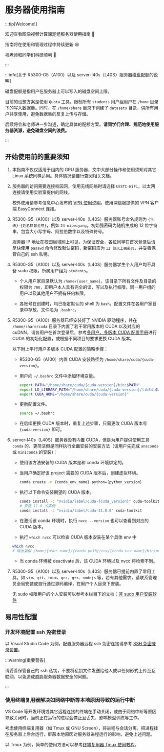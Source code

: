 # 服务器使用指南

:::tip[Welcome!]

欢迎查看图像视频计算课题组服务器使用指南 🤗

指南将在使用和管理过程中持续更新 😆

祝老师和同学们科研顺利 🎉

:::

:::info[关于 R5300-G5（A100）以及 server-l40s（L40S）服务器磁盘配额的说明]

磁盘配额是指用户在服务器上可以写入的磁盘空间上限。

目前的设想方案是使用 `Quota` 工具，限制所有 `students` 用户组用户在 `/home` 目录下的写入数据量。同时，在 `/home/share` 目录下创建了 `datasets` 目录，供所有用户共享使用，避免数据集的反复上传与存储。

后续将会和老师进一步沟通，确定具体的配额方案。**请同学们合理、规范地使用服务器资源，避免磁盘空间的浪费。**

:::

## 开始使用前的重要须知

1. 本指南不仅仅适用于组内的 GPU 服务器，文中大部分操作和使用须知对其它 Linux 系统同样适用。具体情况请自行查阅相关文档。
   
2. 服务器的访问需要连接校园网，使用无线网络时请选择 `UESTC-WiFi`，以太网连接请使用实验室提供的网线。
   
   校外使用请参考信息中心发布的 [VPN 使用说明](https://info.uestc.edu.cn/info/1031/3874.htm)，使用深信服提供的 VPN 客户端 EasyConnect 连接。
   
3. R5300-G5（A100）以及 server-l40s（L40S）服务器账号命名规则为 `{年级}-{姓名拼音全拼}`，例如 `24-nipeiyang`，初始强密码为随机生成的 12 位字符串，包含大小写字母、阿拉伯数字以及特殊符号。
   
   服务器 IP 地址在校园局域网上可见，为保证安全，各位同学在首次登录后请尽快使用 `passwd` 命令修改默认密码，新密码应为 `12 位以上强密码`，并妥善保管自己的 ssh 私钥。

4. R5300-G5（A100）以及 server-l40s（L40S）服务器学生个人用户均不具备 sudo 权限，所属用户组为 `students`。
   
   - 个人用户家目录默认为 `/home/{user_name}`，该目录下所有文件及目录的权限为 `700`，即用户本人具有完全的读、写以及执行权限，同一用户组的用户以及其他用户不拥有任何权限。
 
   - 各账号在创建时，均已指定默认的 shell 为 `bash`，配置文件在各用户家目录中存放，文件名为 `.bashrc`。
   
5. R5300-G5（A100）服务器已经安装好了 NVIDIA 驱动程序，并在 `/home/share/cuda` 目录下内置了若干常用版本的 CUDA 以及对应的 cuDNN，请各用户在首次登录后，参考[多用户、多版本 CUDA 配置手册](./2-multi-version-cuda.md)进行 CUDA 的初始化配置，或根据不同项目的要求更换 CUDA 版本。
   
   以下附上平行用户多版本 CUDA 配置的简略步骤：
   
   - R5300-G5（A100）内置 CUDA 安装路径为 `/home/share/cuda/{cuda-version}`。

   - 用户向 `~/.bashrc` 文件中添加环境变量。

      ```sh
      export PATH="/home/share/cuda/{cuda-version}/bin:$PATH"
      export LD_LIBRARY_PATH="/home/share/cuda/{cuda-version}/lib64:$LD_LIBRARY_PATH"
      export CUDA_HOME="/home/share/cuda/{cuda-version}"
      ```

   - 更新配置文件。

      ```sh
      source ~/.bashrc
      ```

   - 在后续更换 CUDA 版本时，重复上述步骤，只需更改 CUDA 版本号 `{cuda-version}` 即可。

6. server-l40s（L40S）服务器没有内置 CUDA，但是为用户提供使用工具 `conda` 的、更简洁但是同样执行全面安装的安装方法（请用户先完成 `anaconda` 或 `miniconda` 的安装）：
   
   - 使用该方法安装的 CUDA 版本是和 conda 环境绑定的。
  
   - 当用户确定好该 project 需要的 CUDA 版本后，创建虚拟环境。

      ```bash
      conda create -n {conda_env_name} python={python_version}
      ```

   - 执行以下命令安装期望的 CUDA 版本。

      ```bash
      conda install -c "nvidia/label/cuda-{cuda_version}" cuda-toolkit
      # 安装 11.8 的实例
      conda install -c "nvidia/label/cuda-11.8.0" cuda-toolkit
      ``` 

   - 在激活该 conda 环境时，执行 `nvcc --version` 也可以查看到对应的 CUDA 版本。

   - 执行 `which nvcc` 可以检查 CUDA 版本安装在某个具体 env 中
   
   ```bash
   which nvcc
   # 输出类似 /home/{user_name}/{conda_path}/env/{conda_env_name}/bin/nvcc
   ```

   - 当 conda 环境被 deactivate 后，该 CUDA 环境以及 nvcc 将检索不到。

7. R5300-G5（A100）以及 server-l40s（L40S）服务器已提前内置了常用工具，如 `vim`、`git`、`tmux`、`gcc`、`g++`、`nodejs` 等，若有其他需求，请联系管理员全局安装或自行通过源码编译，在用户个人目录下安装。

   无 sudo 权限用户的个人安装可以参考本栏目下的文档：[非 sudo 用户安装软件](https://bonjour-npy.github.io/docs/GPU-Server/package-install-without-sudo)

## 易用性配置

### 开发环境配置 ssh 免密登录

以 Visual Studio Code 为例，配置服务器远程 ssh 免密连接请参考 [SSH 免密登录设置](./3-ssh-login.md)。

:::warning[重要警告]

请妥善保管自己的 ssh 私钥，不要将私钥文件发送给他人或以任何形式上传至互联网，以免造成威胁服务器数据安全的问题。

:::

### 使用终端复用器解决如网络中断等本地原因导致的运行中断

VS Code 等开发环境或其它远程连接的终端在手动关闭，或由于网络中断等原因导致关闭时，当前正在运行的进程会停止且丢失，影响模型训练等工作。

考虑使用终端复用器（如 Tmux 或 GNU Screen），将进程与会话分离，把进程挂在服务器上后台运行，屏蔽本地原因对服务器进程运行的影响，避免上述问题。

以 Tmux 为例，简单的使用方法可以参考[终端复用器 Tmux 使用教程](./4-tmux.md)。

